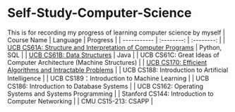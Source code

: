 # Self-Study-Computer-Science
This is for recording my progress of learning computer science by myself
| Course Name | Language | Progress |
| ----------- | :--------: | :--------: | 
| [UCB CS61A: Structure and Interpretation of Computer Programs](https://github.com/moonlightpond/cs61a) | Python, SQL | 
| [UCB CS61B: Data Structures](https://github.com/moonlightpond/cs61b) | Java |
| UCB CS61C: Great Ideas of Computer Architecture (Machine Structures) |
| [UCB CS170: Efficient Algorithms and Intractable Problems](https://github.com/moonlightpond/cs170) |
| UCB CS188: Introduction to Artificial Intelligence |
| UCB CS189：Introduction to Machine Learning |
| UCB CS186: Introduction to Database Systems |
| UCB CS162: Operating Systems and Systems Programming | 
| Stanford CS144: Introduction to Computer Networking |
| CMU CS15-213: CSAPP |
